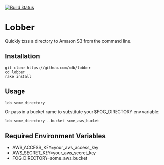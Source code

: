[![Build Status](https://travis-ci.org/mdb/lobber.png?branch=master)](https://travis-ci.org/mdb/lobber)

# Lobber

Quickly toss a directory to Amazon S3 from the command line.

## Installation

    git clone https://github.com/mdb/lobber
    cd lobber
    rake install

## Usage

    lob some_directory

Or pass in a bucket name to substitute your $FOG_DIRECTORY env variable:

    lob some_directory --bucket some_aws_bucket

## Required Environment Variables

* AWS_ACCESS_KEY=your_aws_access_key
* AWS_SECRET_KEY=your_aws_secret_key
* FOG_DIRECTORY=some_aws_bucket
